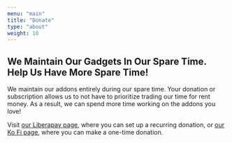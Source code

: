 ```yaml
---
menu: "main"
title: "Donate"
type: "about"
weight: 10
---
```


## We Maintain Our Gadgets In Our Spare Time. Help Us Have More Spare Time!

We maintain our addons entirely during our spare time. Your donation or subscription allows us to not have to prioritize trading our time for rent money. As a result, we can spend more time working on the addons you love!

Visit [our Liberapay page](https://liberapay.com/Dreamwalker-Collective/donate), where you can set up a recurring donation, or [our Ko Fi page](https://ko-fi.com/dreamwalker_collective), where you can make a one-time donation.
